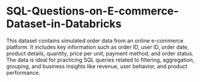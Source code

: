 # SQL-Questions-on-E-commerce-Dataset-in-Databricks
This dataset contains simulated order data from an online e-commerce platform. It includes key information such as order ID, user ID, order date, product details, quantity, price per unit, payment method, and order status. The data is ideal for practicing SQL queries related to filtering, aggregation, grouping, and business insights like revenue, user behavior, and product performance.
